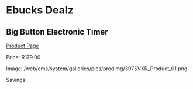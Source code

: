 
# Ebucks Dealz
## Big Button Electronic Timer
[Product Page](https://www.ebucks.com/web/shop/productSelected.do?prodId=1058671700&catId=1236470860)

Price: R179.00

Image: /web/cms/system/galleries/pics/prodimg/397SVXR_Product_01.png

Savings: 


	